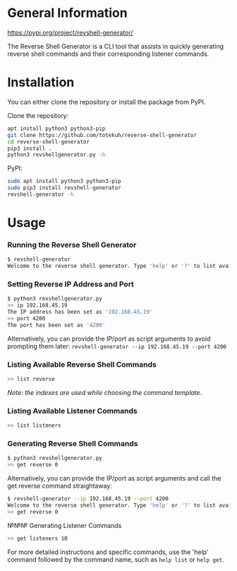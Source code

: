 # General Information

https://pypi.org/project/revshell-generator/

The Reverse Shell Generator is a CLI tool that assists in quickly generating reverse shell commands and their corresponding listener commands.

# Installation

You can either clone the repository or install the package from PyPI.

Clone the repository:

```bash
apt install python3 python3-pip
git clone https://github.com/totekuh/reverse-shell-generator
cd reverse-shell-generator
pip3 install .
python3 revshellgenerator.py -h
```

PyPI:
```bash
sudo apt install python3 python3-pip
sudo pip3 install revshell-generator
revshell-generator -h
```

# Usage

### Running the Reverse Shell Generator

```bash
$ revshell-generator
Welcome to the reverse shell generator. Type 'help' or '?' to list available commands.
```

### Setting Reverse IP Address and Port

```bash
$ python3 revshellgenerator.py
>> ip 192.168.45.19
The IP address has been set as '192.168.45.19'
>> port 4200
The port has been set as '4200'
```

Alternatively, you can provide the IP/port as script arguments to avoid prompting them later: `revshell-generator --ip 192.168.45.19 --port 4200`

### Listing Available Reverse Shell Commands

```bash
>> list reverse
```

*Note: the indexes are used while choosing the command template.*

### Listing Available Listener Commands

```bash
>> list listeners
```

### Generating Reverse Shell Commands

```bash
$ python3 revshellgenerator.py
>> get reverse 0
```

Alternatively, you can provide the IP/port as script arguments and call the get reverse command straightaway:

```bash
$ revshell-generator --ip 192.168.45.19 --port 4200
Welcome to the reverse shell generator. Type 'help' or '?' to list available commands.
>> get reverse 0
```

№№№ Generating Listener Commands

```bash
>> get listeners 10
```

For more detailed instructions and specific commands, use the 'help' command followed by the command name, such as `help list` or `help get`.
